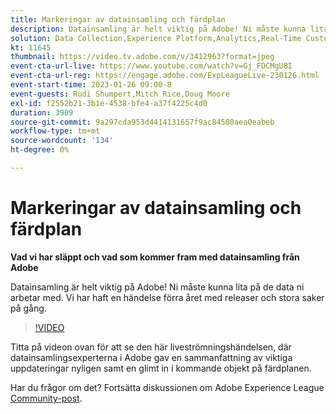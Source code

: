 ```yaml
---
title: Markeringar av datainsamling och färdplan
description: Datainsamling är helt viktig på Adobe! Ni måste kunna lita på de data ni arbetar med. Vi har haft en händelse förra året med releaser och stora saker på gång.
solution: Data Collection,Experience Platform,Analytics,Real-Time Customer Data Platform,Customer Journey Analytics
kt: 11645
thumbnail: https://video.tv.adobe.com/v/3412963?format=jpeg
event-cta-url-live: https://www.youtube.com/watch?v=Gj_FDCMgU8I
event-cta-url-reg: https://engage.adobe.com/ExpLeagueLive-230126.html
event-start-time: 2023-01-26 09:00-8
event-guests: Rudi Shumpert,Mitch Rice,Doug Moore
exl-id: f2552b21-3b1e-4538-bfe4-a37f4225c4d0
duration: 3909
source-git-commit: 9a297cda953d4414131657f9ac84580aea0eabeb
workflow-type: tm+mt
source-wordcount: '134'
ht-degree: 0%

---
```


# Markeringar av datainsamling och färdplan

**Vad vi har släppt och vad som kommer fram med datainsamling från Adobe**

Datainsamling är helt viktig på Adobe! Ni måste kunna lita på de data ni arbetar med. Vi har haft en händelse förra året med releaser och stora saker på gång.

>[!VIDEO](https://video.tv.adobe.com/v/3412963/?quality=12&learn=on)

Titta på videon ovan för att se den här liveströmningshändelsen, där datainsamlingsexperterna i Adobe gav en sammanfattning av viktiga uppdateringar nyligen samt en glimt in i kommande objekt på färdplanen.

Har du frågor om det? Fortsätta diskussionen om Adobe Experience League [Community-post](https://experienceleaguecommunities.adobe.com/t5/adobe-experience-platform-launch/experience-league-live-post-session-discussion-data-collection/m-p/569923#M316).
